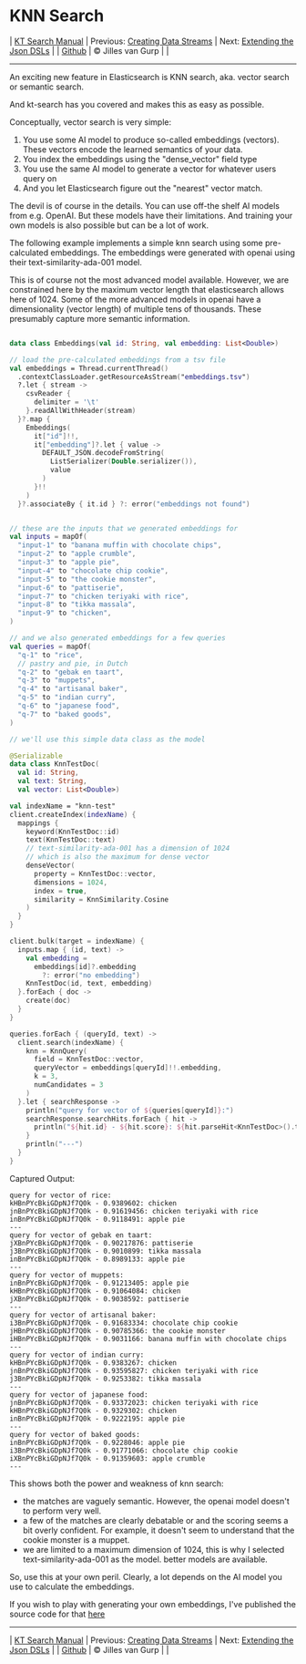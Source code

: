 # KNN Search 

| [KT Search Manual](README.md) | Previous: [Creating Data Streams](DataStreams.md) | Next: [Extending the Json DSLs](ExtendingTheDSL.md) |
| [Github](https://github.com/jillesvangurp/kt-search) | &copy; Jilles van Gurp |  |

---                

An exciting new feature in Elasticsearch is KNN search, aka. vector search or semantic search.

And kt-search has you covered and makes this as easy as possible.

Conceptually, vector search is very simple:

1. You use some AI model to produce so-called embeddings (vectors). 
These vectors encode the learned semantics of your data.
1. You index the embeddings using the "dense_vector" field type
1. You use the same AI model to generate a vector for whatever users query on
1. And you let Elasticsearch figure out the "nearest" vector match.

The devil is of course in the details. You can use off-the shelf AI models from e.g. OpenAI. But these 
models have their limitations. And training your own models is also possible but can be a lot of work.
        
The following example implements a simple knn search using some pre-calculated embeddings.
The embeddings were generated with openai using their text-similarity-ada-001 model.

This is of course not the most advanced model available. However, we are constrained here by the maximum vector length
that elasticsearch allows here of 1024. Some of the more advanced models in openai have a dimensionality 
(vector length) of multiple tens of thousands. These presumably capture more semantic information.

```kotlin

data class Embeddings(val id: String, val embedding: List<Double>)

// load the pre-calculated embeddings from a tsv file
val embeddings = Thread.currentThread()
  .contextClassLoader.getResourceAsStream("embeddings.tsv")
  ?.let { stream ->
    csvReader {
      delimiter = '\t'
    }.readAllWithHeader(stream)
  }?.map {
    Embeddings(
      it["id"]!!,
      it["embedding"]?.let { value ->
        DEFAULT_JSON.decodeFromString(
          ListSerializer(Double.serializer()),
          value
        )
      }!!
    )
  }?.associateBy { it.id } ?: error("embeddings not found")


// these are the inputs that we generated embeddings for
val inputs = mapOf(
  "input-1" to "banana muffin with chocolate chips",
  "input-2" to "apple crumble",
  "input-3" to "apple pie",
  "input-4" to "chocolate chip cookie",
  "input-5" to "the cookie monster",
  "input-6" to "pattiserie",
  "input-7" to "chicken teriyaki with rice",
  "input-8" to "tikka massala",
  "input-9" to "chicken",
)

// and we also generated embeddings for a few queries
val queries = mapOf(
  "q-1" to "rice",
  // pastry and pie, in Dutch
  "q-2" to "gebak en taart",
  "q-3" to "muppets",
  "q-4" to "artisanal baker",
  "q-5" to "indian curry",
  "q-6" to "japanese food",
  "q-7" to "baked goods",
)

// we'll use this simple data class as the model

@Serializable
data class KnnTestDoc(
  val id: String,
  val text: String,
  val vector: List<Double>)

val indexName = "knn-test"
client.createIndex(indexName) {
  mappings {
    keyword(KnnTestDoc::id)
    text(KnnTestDoc::text)
    // text-similarity-ada-001 has a dimension of 1024
    // which is also the maximum for dense vector
    denseVector(
      property = KnnTestDoc::vector,
      dimensions = 1024,
      index = true,
      similarity = KnnSimilarity.Cosine
    )
  }
}

client.bulk(target = indexName) {
  inputs.map { (id, text) ->
    val embedding =
      embeddings[id]?.embedding
        ?: error("no embedding")
    KnnTestDoc(id, text, embedding)
  }.forEach { doc ->
    create(doc)
  }
}

queries.forEach { (queryId, text) ->
  client.search(indexName) {
    knn = KnnQuery(
      field = KnnTestDoc::vector,
      queryVector = embeddings[queryId]!!.embedding,
      k = 3,
      numCandidates = 3
    )
  }.let { searchResponse ->
    println("query for vector of ${queries[queryId]}:")
    searchResponse.searchHits.forEach { hit ->
      println("${hit.id} - ${hit.score}: ${hit.parseHit<KnnTestDoc>().text}")
    }
    println("---")
  }
}
```

Captured Output:

```
query for vector of rice:
kHBnPYcBkiGDpNJf7Q0k - 0.9389602: chicken
jnBnPYcBkiGDpNJf7Q0k - 0.91619456: chicken teriyaki with rice
inBnPYcBkiGDpNJf7Q0k - 0.9118491: apple pie
---
query for vector of gebak en taart:
jXBnPYcBkiGDpNJf7Q0k - 0.90217876: pattiserie
j3BnPYcBkiGDpNJf7Q0k - 0.9010899: tikka massala
inBnPYcBkiGDpNJf7Q0k - 0.8989133: apple pie
---
query for vector of muppets:
inBnPYcBkiGDpNJf7Q0k - 0.91213405: apple pie
kHBnPYcBkiGDpNJf7Q0k - 0.91064084: chicken
jXBnPYcBkiGDpNJf7Q0k - 0.9038592: pattiserie
---
query for vector of artisanal baker:
i3BnPYcBkiGDpNJf7Q0k - 0.91683334: chocolate chip cookie
jHBnPYcBkiGDpNJf7Q0k - 0.90785366: the cookie monster
iHBnPYcBkiGDpNJf7Q0k - 0.9031166: banana muffin with chocolate chips
---
query for vector of indian curry:
kHBnPYcBkiGDpNJf7Q0k - 0.9383267: chicken
jnBnPYcBkiGDpNJf7Q0k - 0.93595827: chicken teriyaki with rice
j3BnPYcBkiGDpNJf7Q0k - 0.9253382: tikka massala
---
query for vector of japanese food:
jnBnPYcBkiGDpNJf7Q0k - 0.93372023: chicken teriyaki with rice
kHBnPYcBkiGDpNJf7Q0k - 0.9329302: chicken
inBnPYcBkiGDpNJf7Q0k - 0.9222195: apple pie
---
query for vector of baked goods:
inBnPYcBkiGDpNJf7Q0k - 0.9228046: apple pie
i3BnPYcBkiGDpNJf7Q0k - 0.91771066: chocolate chip cookie
iXBnPYcBkiGDpNJf7Q0k - 0.91359603: apple crumble
---

```

This shows both the power and weakness of knn search:

- the matches are vaguely semantic. However, the openai model doesn't to perform very well.
- a few of the matches are clearly debatable or and the scoring seems a bit overly confident. For example, 
it doesn't seem to understand that the cookie monster is a muppet. 
- we are limited to a maximum dimension of 1024, this is why I selected text-similarity-ada-001 as the model.
better models are available.

So, use this at your own peril. Clearly, a lot depends on the AI model you use to calculate the embeddings.

If you wish to play with generating your own embeddings, I've published the source code for that 
[here](https://github.com/jillesvangurp/openai-embeddings-processor)



---

| [KT Search Manual](README.md) | Previous: [Creating Data Streams](DataStreams.md) | Next: [Extending the Json DSLs](ExtendingTheDSL.md) |
| [Github](https://github.com/jillesvangurp/kt-search) | &copy; Jilles van Gurp |  |